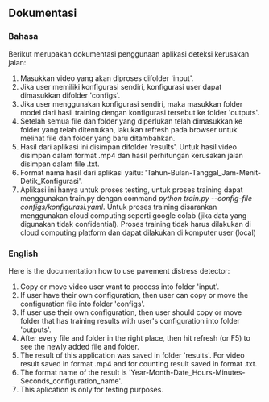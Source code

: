 ## Dokumentasi
### Bahasa
Berikut merupakan dokumentasi penggunaan aplikasi deteksi kerusakan jalan:

1. Masukkan video yang akan diproses difolder 'input'.
2. Jika user memiliki konfigurasi sendiri, konfigurasi user dapat dimasukkan difolder 'configs'.
3. Jika user menggunakan konfigurasi sendiri, maka masukkan folder model dari hasil training dengan konfigurasi tersebut ke folder 'outputs'.
4. Setelah semua file dan folder yang diperlukan telah dimasukkan ke folder yang telah ditentukan, lakukan refresh pada browser untuk melihat file dan folder yang baru ditambahkan.
5. Hasil dari aplikasi ini disimpan difolder 'results'. Untuk hasil video disimpan dalam format .mp4 dan hasil perhitungan kerusakan jalan disimpan dalam file .txt.
6. Format nama hasil dari aplikasi yaitu: 'Tahun-Bulan-Tanggal_Jam-Menit-Detik_Konfigurasi'.
7. Aplikasi ini hanya untuk proses testing, untuk proses training dapat menggunakan train.py dengan command *python train.py --config-file configs/konfigurasi.yaml*. Untuk proses training disarankan menggunakan cloud computing seperti google colab (jika data yang digunakan tidak confidential). Proses training tidak harus dilakukan di cloud computing platform dan dapat dilakukan di komputer user (local)

### English
Here is the documentation how to use pavement distress detector:

1. Copy or move video user want to process into folder 'input'.
2. If user have their own configuration, then user can copy or move the configuration file into folder 'configs'.
3. If user use their own configuration, then user should copy or move folder that has training results with user's configuration into folder 'outputs'.
4. After every file and folder in the right place, then hit refresh (or F5) to see the newly added file and folder.
5. The result of this application was saved in folder 'results'. For video result saved in format .mp4 and for counting result saved in format .txt.
6. The format name of the result is 'Year-Month-Date_Hours-Minutes-Seconds_configuration_name'.
7. This aplication is only for testing purposes.
